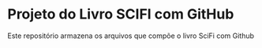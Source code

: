 # Projeto do Livro SCIFI com GitHub

Este repositório armazena os arquivos que compõe o livro SciFi com Github